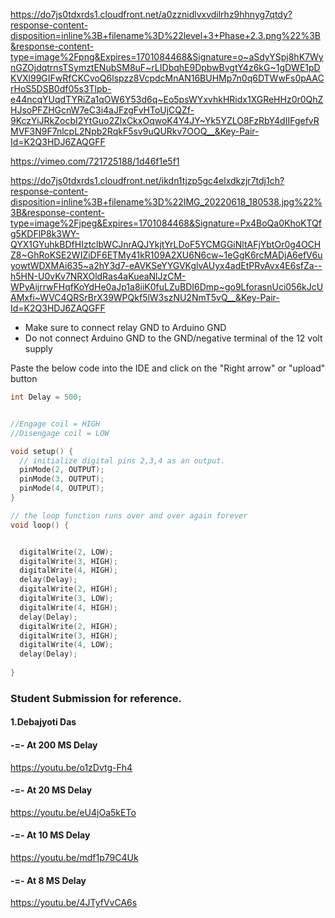 https://do7js0tdxrds1.cloudfront.net/a0zznidlvxvdilrhz9hhnyg7qtdy?response-content-disposition=inline%3B+filename%3D%22level+3+Phase+2.3.png%22%3B&response-content-type=image%2Fpng&Expires=1701084468&Signature=o~aSdyYSpj8hK7WynGZOjdqtrnsTSymztENubSM8uF~rLIDbqhE9DpbwBvgtY4z6kG~1gDWE1pDKVXl99GIFwRfCKCvoQ6lspzz8VcpdcMnAN16BUHMp7n0q6DTWwFs0pAACrHoS5DSB0df05s3Tlpb-e44ncqYUqdTYRiZa1qOW6Y53d6q~Eo5psWYxvhkHRidx1XGReHHz0r0QhZHJsoPFZHGcnW7eC3i4aJFzgFvHToUjCQZf-9KczYiJRkZocbI2YtGuo2ZlxCkxOqwoK4Y4JY~Yk5YZLO8FzRbY4dIIFgefvRMVF3N9F7nlcpL2Npb2RqkF5sv9uQURkv7OOQ__&Key-Pair-Id=K2Q3HDJ6ZAQGFF

https://vimeo.com/721725188/1d46f1e5f1

https://do7js0tdxrds1.cloudfront.net/ikdn1tjzp5gc4elxdkzjr7tdj1ch?response-content-disposition=inline%3B+filename%3D%22IMG_20220618_180538.jpg%22%3B&response-content-type=image%2Fjpeg&Expires=1701084468&Signature=Px4BoQa0KhoKTQfg5KDFlP8k3WY-QYX1GYuhkBDfHIztclbWCJnrAQJYkjtYrLDoF5YCMGGiNltAFjYbtOr0g4OCHZ8~GhRoKSE2WIZiDF6ETMy41kR109A2XU6N6cw~1eGgK6rcMADjA6efV6uyowtWDXMAi635~a2hY3d7-eAVKSeYYGVKglvAUyx4adEtPRvAvx4E6sfZa--h5HN-U0vKv7NRXOldRas4aKueaNlJzCM-WPyAijrrwFHqfKoYdHe0aJp1a8iiK0fuLZuBDI6Dmp~go9LforasnUci056kJcUAMxfi~WVC4QRSrBrX39WPQkf5lW3szNU2NmT5vQ__&Key-Pair-Id=K2Q3HDJ6ZAQGFF

- Make sure to connect relay GND to Arduino GND
- Do not connect Arduino GND to the GND/negative terminal of the 12 volt supply



Paste the below code into the IDE and click on the "Right arrow" or "upload" button

```C
int Delay = 500;


//Engage coil = HIGH
//Disengage coil = LOW

void setup() {
  // initialize digital pins 2,3,4 as an output.
  pinMode(2, OUTPUT);
  pinMode(3, OUTPUT);
  pinMode(4, OUTPUT);
}

// the loop function runs over and over again forever
void loop() {


  digitalWrite(2, LOW);
  digitalWrite(3, HIGH);
  digitalWrite(4, HIGH);
  delay(Delay); 
  digitalWrite(2, HIGH);
  digitalWrite(3, LOW);
  digitalWrite(4, HIGH);
  delay(Delay); 
  digitalWrite(2, HIGH);
  digitalWrite(3, HIGH);
  digitalWrite(4, LOW);
  delay(Delay); 
 
}

```

### **Student Submission for reference.**

#### 1.Debajyoti Das 
#### -=- **At 200 MS Delay**

https://youtu.be/o1zDvtg-Fh4

#### -=- **At 20 MS Delay**

https://youtu.be/eU4jOa5kETo

#### -=- **At 10 MS Delay**

https://youtu.be/mdf1p79C4Uk

#### -=- **At 8 MS Delay**

https://youtu.be/4JTyfVvCA6s